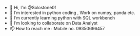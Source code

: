 - 👋 Hi, I’m @Solostone01
- 👀 I’m interested in python coding , Work on numpy, panda etc.
- 🌱 I’m currently learning python with SQL workbench
- 💞️ I’m looking to collaborate on Data Analyst
- 📫 How to reach me : Mobile no. 09350696457

<!---
Solostone01/Solostone01 is a ✨ special ✨ repository because its `README.md` (this file) appears on your GitHub profile.
You can click the Preview link to take a look at your changes.
--->
